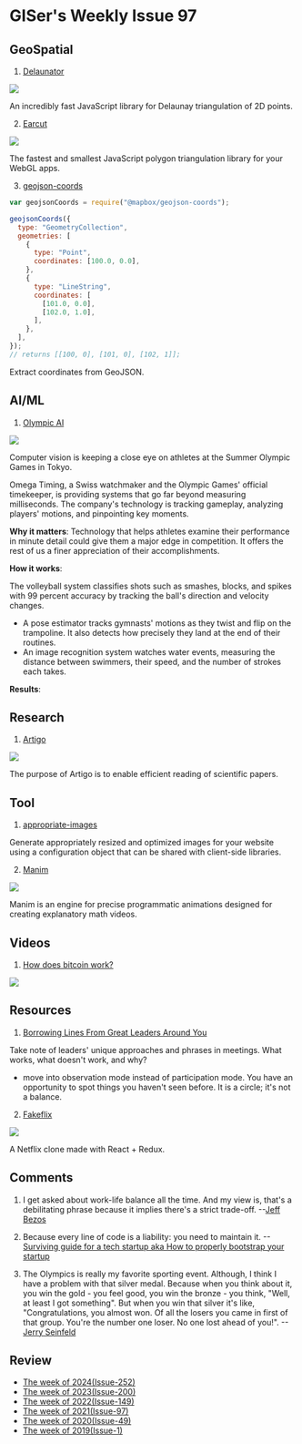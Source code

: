 # GISer's Weekly Issue 97

## GeoSpatial

1. [Delaunator](https://github.com/mapbox/delaunator)

![](https://github.com/mapbox/delaunator/raw/master/delaunator.png)

An incredibly fast JavaScript library for Delaunay triangulation of 2D points.

2. [Earcut](https://github.com/mapbox/earcut)

![](https://cloud.githubusercontent.com/assets/25395/5778431/e8ec0c10-9da3-11e4-8d4e-a2ced6a7d2b7.png)

The fastest and smallest JavaScript polygon triangulation library for your WebGL apps.

3. [geojson-coords](https://github.com/mapbox/geojson-coords)

```js
var geojsonCoords = require("@mapbox/geojson-coords");

geojsonCoords({
  type: "GeometryCollection",
  geometries: [
    {
      type: "Point",
      coordinates: [100.0, 0.0],
    },
    {
      type: "LineString",
      coordinates: [
        [101.0, 0.0],
        [102.0, 1.0],
      ],
    },
  ],
});
// returns [[100, 0], [101, 0], [102, 1]];
```

Extract coordinates from GeoJSON.

## AI/ML

1. [Olympic AI](https://read.deeplearning.ai/the-batch/issue-103/)

![](https://dl-staging-website.ghost.io/content/images/2021/08/VOLLEYBALL.gif)

Computer vision is keeping a close eye on athletes at the Summer Olympic Games in Tokyo.

Omega Timing, a Swiss watchmaker and the Olympic Games' official timekeeper, is providing systems that go far beyond measuring milliseconds. The company's technology is tracking gameplay, analyzing players' motions, and pinpointing key moments.

**Why it matters**: Technology that helps athletes examine their performance in minute detail could give them a major edge in competition. It offers the rest of us a finer appreciation of their accomplishments.

**How it works**:

The volleyball system classifies shots such as smashes, blocks, and spikes with 99 percent accuracy by tracking the ball's direction and velocity changes.

- A pose estimator tracks gymnasts' motions as they twist and flip on the trampoline. It also detects how precisely they land at the end of their routines.
- An image recognition system watches water events, measuring the distance between swimmers, their speed, and the number of strokes each takes.

**Results**:

## Research

1. [Artigo](https://artigopapers.io/)

![](https://artigopapers.io/static/media/searchNew.a6762b00.gif)

The purpose of Artigo is to enable efficient reading of scientific papers.

## Tool

1. [appropriate-images](https://github.com/mapbox/appropriate-images)

Generate appropriately resized and optimized images for your website using a configuration object that can be shared with client-side libraries.

2. [Manim](https://github.com/3b1b/manim)

![](https://raw.githubusercontent.com/3b1b/manim/master/logo/cropped.png)

Manim is an engine for precise programmatic animations designed for creating explanatory math videos.

## Videos

1. [How does bitcoin work?](https://www.3blue1brown.com/lessons/bitcoin)

![](https://3b1b-posts.us-east-1.linodeobjects.com//content/lessons/2017/bitcoin/block-ordering.png)

## Resources

1. [Borrowing Lines From Great Leaders Around You](https://larahogan.me/blog/borrow-lines-from-great-leaders/)

Take note of leaders' unique approaches and phrases in meetings. What works, what doesn't work, and why?

- move into observation mode instead of participation mode. You have an opportunity to spot things you haven't seen before. It is a circle; it's not a balance.

2. [Fakeflix](https://github.com/Th3Wall/Fakeflix)

![](https://camo.githubusercontent.com/5a1dc958469de1d7648247524aad4d3ee2cdfb6e2b5da75ba0bbc499973c4118/68747470733a2f2f63646e2e6a7364656c6976722e6e65742f67682f54683357616c6c2f6173736574732d63646e2f46616b65666c69782f46616b65666c69785f726561646d652e706e67)

A Netflix clone made with React + Redux.

## Comments

1. I get asked about work-life balance all the time. And my view is, that's a debilitating phrase because it implies there's a strict trade-off.
   --[Jeff Bezos](https://www.businessinsider.com/jeff-bezos-work-life-balance-debilitating-phrase-career-circle-2021-7)

2. Because every line of code is a liability: you need to maintain it.
   --[Surviving guide for a tech startup aka How to properly bootstrap your startup](https://blog.kalvad.com/surviving-guide-for-a-tech-startup/)

3. The Olympics is really my favorite sporting event. Although, I think I have a problem with that silver medal. Because when you think about it, you win the gold - you feel good, you win the bronze - you think, "Well, at least I got something". But when you win that silver it's like, "Congratulations, you almost won. Of all the losers you came in first of that group. You're the number one loser. No one lost ahead of you!".
   --[Jerry Seinfeld](https://news.ycombinator.com/item?id=28010560)

## Review

- [The week of 2024(Issue-252)](../2024/issue-252.md)
- [The week of 2023(Issue-200)](../2023/issue-200.md)
- [The week of 2022(Issue-149)](../2022/issue-149.md)
- [The week of 2021(Issue-97)](../2021/issue-97.md)
- [The week of 2020(Issue-49)](../2020/issue-49.md)
- [The week of 2019(Issue-1)](../2019/issue-1.md)
